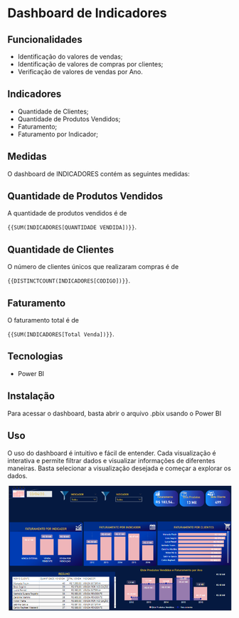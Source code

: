 # Dashboard de Indicadores

## Funcionalidades

- Identificação do valores de vendas;
- Identificação de valores de compras por clientes;
- Verificação de valores de vendas por Ano.

## Indicadores

- Quantidade de Clientes;
- Quantidade de Produtos Vendidos;
- Faturamento;
- Faturamento por Indicador;

## Medidas
O dashboard de INDICADORES contém as seguintes medidas:


## Quantidade de Produtos Vendidos

A quantidade de produtos vendidos é de

`{{SUM(INDICADORES[QUANTIDADE VENDIDA])}}`.

## Quantidade de Clientes

O número de clientes únicos que realizaram compras é de

`{{DISTINCTCOUNT(INDICADORES[CODIGO])}}`.

## Faturamento

O faturamento total  é de

`{{SUM(INDICADORES[Total Venda])}}`.

## Tecnologias

- Power BI

## Instalação

Para acessar o dashboard, basta abrir o arquivo .pbix usando o Power BI

## Uso

O uso do dashboard é intuitivo e fácil de entender. Cada visualização é interativa e permite filtrar dados e visualizar informações de diferentes maneiras. Basta selecionar a visualização desejada e começar a explorar os dados.



![teste](https://github.com/luhcrodrigues/Projetos_PowerBi/blob/main/INDICADORES/imagemdash.png)
